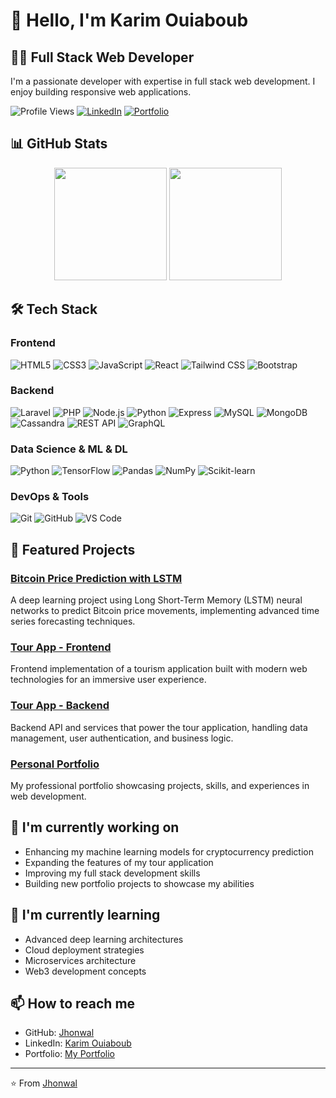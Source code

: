 # 👋 Hello, I'm Karim Ouiaboub

## 👨‍💻 Full Stack Web Developer 

I'm a passionate developer with expertise in full stack web development. I enjoy building responsive web applications.

![Profile Views](https://komarev.com/ghpvc/?username=Jhonwal&color=brightgreen)
[![LinkedIn](https://img.shields.io/badge/LinkedIn-Connect-blue)](https://linkedin.com/in/karim-ouiaboub-136178283)
[![Portfolio](https://img.shields.io/badge/Portfolio-Visit-success)](https://waguer-portfolio.netlify.app/)

## 📊 GitHub Stats

<div align="center">
  <img height="180em" src="https://github-readme-stats.vercel.app/api?username=Jhonwal&show_icons=true&theme=radical" />
  <img height="180em" src="https://github-readme-stats.vercel.app/api/top-langs/?username=Jhonwal&layout=compact&theme=radical" />
</div>

## 🛠️ Tech Stack

### Frontend
![HTML5](https://img.shields.io/badge/-HTML5-E34F26?style=flat-square&logo=html5&logoColor=white)
![CSS3](https://img.shields.io/badge/-CSS3-1572B6?style=flat-square&logo=css3&logoColor=white)
![JavaScript](https://img.shields.io/badge/-JavaScript-F7DF1E?style=flat-square&logo=javascript&logoColor=black)
![React](https://img.shields.io/badge/-React-61DAFB?style=flat-square&logo=react&logoColor=black)
![Tailwind CSS](https://img.shields.io/badge/-Tailwind_CSS-38B2AC?style=flat-square&logo=tailwind-css&logoColor=white)
![Bootstrap](https://img.shields.io/badge/-Bootstrap-7952B3?style=flat-square&logo=bootstrap&logoColor=white)

### Backend
![Laravel](https://img.shields.io/badge/-Laravel-FF2D20?style=flat-square&logo=laravel&logoColor=white)
![PHP](https://img.shields.io/badge/-PHP-777BB4?style=flat-square&logo=php&logoColor=white)
![Node.js](https://img.shields.io/badge/-Node.js-339933?style=flat-square&logo=node.js&logoColor=white)
![Python](https://img.shields.io/badge/-Python-3776AB?style=flat-square&logo=python&logoColor=white)
![Express](https://img.shields.io/badge/-Express-000000?style=flat-square&logo=express&logoColor=white)
![MySQL](https://img.shields.io/badge/-MySQL-4479A1?style=flat-square&logo=mysql&logoColor=white)
![MongoDB](https://img.shields.io/badge/-MongoDB-47A248?style=flat-square&logo=mongodb&logoColor=white)
![Cassandra](https://img.shields.io/badge/-Cassandra-1287B1?style=flat-square&logo=apache-cassandra&logoColor=white)
![REST API](https://img.shields.io/badge/-REST_API-FF6C37?style=flat-square&logo=rest&logoColor=white)
![GraphQL](https://img.shields.io/badge/-GraphQL-E10098?style=flat-square&logo=graphql&logoColor=white)

### Data Science & ML & DL
![Python](https://img.shields.io/badge/-Python-3776AB?style=flat-square&logo=python&logoColor=white)
![TensorFlow](https://img.shields.io/badge/-TensorFlow-FF6F00?style=flat-square&logo=tensorflow&logoColor=white)
![Pandas](https://img.shields.io/badge/-Pandas-150458?style=flat-square&logo=pandas&logoColor=white)
![NumPy](https://img.shields.io/badge/-NumPy-013243?style=flat-square&logo=numpy&logoColor=white)
![Scikit-learn](https://img.shields.io/badge/-Scikit_learn-F7931E?style=flat-square&logo=scikit-learn&logoColor=white)

### DevOps & Tools
![Git](https://img.shields.io/badge/-Git-F05032?style=flat-square&logo=git&logoColor=white)
![GitHub](https://img.shields.io/badge/-GitHub-181717?style=flat-square&logo=github&logoColor=white)
![VS Code](https://img.shields.io/badge/-VS%20Code-007ACC?style=flat-square&logo=visual-studio-code&logoColor=white)

## 💼 Featured Projects

### [Bitcoin Price Prediction with LSTM](https://github.com/Jhonwal/deep-learning-lstm-btc-predict)
A deep learning project using Long Short-Term Memory (LSTM) neural networks to predict Bitcoin price movements, implementing advanced time series forecasting techniques.

### [Tour App - Frontend](https://github.com/Jhonwal/tour-frontend)
Frontend implementation of a tourism application built with modern web technologies for an immersive user experience.

### [Tour App - Backend](https://github.com/Jhonwal/tour-backend)
Backend API and services that power the tour application, handling data management, user authentication, and business logic.

### [Personal Portfolio](https://github.com/Jhonwal/my-portfolio)
My professional portfolio showcasing projects, skills, and experiences in web development.

## 🔭 I'm currently working on

- Enhancing my machine learning models for cryptocurrency prediction
- Expanding the features of my tour application
- Improving my full stack development skills
- Building new portfolio projects to showcase my abilities

## 🌱 I'm currently learning

- Advanced deep learning architectures
- Cloud deployment strategies
- Microservices architecture
- Web3 development concepts

## 📫 How to reach me

- GitHub: [Jhonwal](https://github.com/Jhonwal)
- LinkedIn: [Karim Ouiaboub](https://linkedin.com/in/karim-ouiaboub)
- Portfolio: [My Portfolio]([https://waguer-portfolio.netlify.app/])

---

⭐️ From [Jhonwal](https://github.com/Jhonwal)
